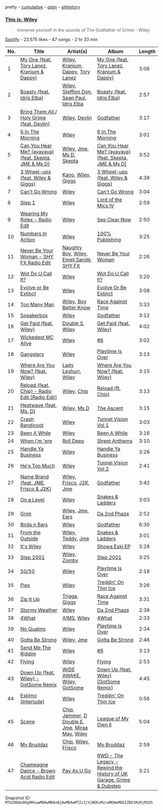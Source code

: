 pretty - [cumulative](/playlists/cumulative/37i9dQZF1DXbW9wx2hgf03.md) - [plain](/playlists/plain/37i9dQZF1DXbW9wx2hgf03) - [githistory](https://github.githistory.xyz/mackorone/spotify-playlist-archive/blob/main/playlists/plain/37i9dQZF1DXbW9wx2hgf03)

### [This is: Wiley](https://open.spotify.com/playlist/37i9dQZF1DXbW9wx2hgf03)

> Immerse yourself in the sounds of The Godfather of Grime \- Wiley

[Spotify](https://open.spotify.com/user/spotify) - 23,575 likes - 47 songs - 2 hr 33 min

| No. | Title | Artist(s) | Album | Length |
|---|---|---|---|---|
| 1 | [My One \(feat\. Tory Lanez, Kranium & Dappy\)](https://open.spotify.com/track/3zgKEF4I4ILmTTSBvtiRlJ) | [Wiley](https://open.spotify.com/artist/7k9T7lZlHjRAM1bb0r9Rm3), [Kranium](https://open.spotify.com/artist/1LKo6ZA3RNvKtLa6zDu32S), [Dappy](https://open.spotify.com/artist/4q6hTJmeYXCwp0ivdtoSWA), [Tory Lanez](https://open.spotify.com/artist/2jku7tDXc6XoB6MO2hFuqg) | [My One \(feat\. Tory Lanez, Kranium & Dappy\)](https://open.spotify.com/album/1bE9v4U6xT3MDCh2SPn3jH) | 3:06 |
| 2 | [Boasty \(feat\. Idris Elba\)](https://open.spotify.com/track/7cz506PyIgh2bMN90Mc8Tn) | [Wiley](https://open.spotify.com/artist/7k9T7lZlHjRAM1bb0r9Rm3), [Stefflon Don](https://open.spotify.com/artist/2ExGrw6XpbtUAJHTLtUXUD), [Sean Paul](https://open.spotify.com/artist/3Isy6kedDrgPYoTS1dazA9), [Idris Elba](https://open.spotify.com/artist/0Dc2rdPzleezxhvQhQbXuS) | [Boasty \(feat\. Idris Elba\)](https://open.spotify.com/album/7JoyVaXzxpgTPjkgB8mWk3) | 2:57 |
| 3 | [Bring Them All / Holy Grime \(feat\. Devlin\)](https://open.spotify.com/track/79L8Au1ipSKjIXK2ZggRfP) | [Wiley](https://open.spotify.com/artist/7k9T7lZlHjRAM1bb0r9Rm3), [Devlin](https://open.spotify.com/artist/7Ks3elJhSP20mD04lgiA68) | [Godfather](https://open.spotify.com/album/1F4VaFhSDTVK5uDPXbm42l) | 3:17 |
| 4 | [6 In The Morning](https://open.spotify.com/track/4YiR9feHJinSeppVh4rawD) | [Wiley](https://open.spotify.com/artist/7k9T7lZlHjRAM1bb0r9Rm3) | [6 In The Morning](https://open.spotify.com/album/3SHsQatysIz8DWzoLW3G1r) | 3:01 |
| 5 | [Can You Hear Me? \(ayayaya\) \(feat\. Skepta, JME & Ms D\)](https://open.spotify.com/track/40gQwsrLW23q3VWwXO7GPX) | [Wiley](https://open.spotify.com/artist/7k9T7lZlHjRAM1bb0r9Rm3), [Jme](https://open.spotify.com/artist/4IZLJdhHCqAvT4pjn8TLH5), [Ms D](https://open.spotify.com/artist/0vLuSGSqHYveeNnOt3HwWF), [Skepta](https://open.spotify.com/artist/2p1fiYHYiXz9qi0JJyxBzN) | [Can You Hear Me? \(ayayaya\) \[feat\. Skepta, JME & Ms D\]](https://open.spotify.com/album/3RXrZMSIhU3UOg0cxjIICQ) | 3:52 |
| 6 | [3 Wheel\-ups \(feat\. Wiley & Giggs\)](https://open.spotify.com/track/4xwMnrJdxvwoASWyzNQoLP) | [Kano](https://open.spotify.com/artist/50nN8IFD4xA67fI4jYbLV4), [Wiley](https://open.spotify.com/artist/7k9T7lZlHjRAM1bb0r9Rm3), [Giggs](https://open.spotify.com/artist/3S0tlB4fE7ChxI2pWz8Xip) | [3 Wheel\-ups \(feat\. Wiley & Giggs\)](https://open.spotify.com/album/2RduxHLOLJnCJZv55AYfQo) | 4:38 |
| 7 | [Can't Go Wrong](https://open.spotify.com/track/3oKzl7JMPzEBoOIv2D2HUH) | [Wiley](https://open.spotify.com/artist/7k9T7lZlHjRAM1bb0r9Rm3) | [Can't Go Wrong](https://open.spotify.com/album/0ysSoOtle0I7mBKRWqfwID) | 3:04 |
| 8 | [Step 1](https://open.spotify.com/track/6P6HB69eWnyiSr9ffvn29R) | [Wiley](https://open.spotify.com/artist/7k9T7lZlHjRAM1bb0r9Rm3) | [Lord of the Mics IV](https://open.spotify.com/album/6eOssATUR7GN4dmDzUsExA) | 2:59 |
| 9 | [Wearing My Rolex \- Radio Edit](https://open.spotify.com/track/5liQj4sVRmEEESvvcb64o8) | [Wiley](https://open.spotify.com/artist/7k9T7lZlHjRAM1bb0r9Rm3) | [See Clear Now](https://open.spotify.com/album/6jyCINx0IQwks3MnchgcOR) | 2:50 |
| 10 | [Numbers In Action](https://open.spotify.com/track/1pm5GBaASz8faACQ7LXYJ7) | [Wiley](https://open.spotify.com/artist/7k9T7lZlHjRAM1bb0r9Rm3) | [100% Publishing](https://open.spotify.com/album/4s8TwuHSMEx1Yg3ASdAVhK) | 3:25 |
| 11 | [Never Be Your Woman \- SHY FX Radio Edit](https://open.spotify.com/track/4ymsAGWOmrWYmQ5nbzgeYC) | [Naughty Boy](https://open.spotify.com/artist/1bT7m67vi78r2oqvxrP3X5), [Wiley](https://open.spotify.com/artist/7k9T7lZlHjRAM1bb0r9Rm3), [Emeli Sandé](https://open.spotify.com/artist/7sfgqEdoeBTjd8lQsPT3Cy), [SHY FX](https://open.spotify.com/artist/5oDtp2FC8VqBjTx1aT4P5j) | [Never Be Your Woman](https://open.spotify.com/album/45MaWX9LfJvi8KpGnnadLX) | 2:26 |
| 12 | [Wot Do U Call It?](https://open.spotify.com/track/4AEchoLJtwAqS11yqRer42) | [Wiley](https://open.spotify.com/artist/7k9T7lZlHjRAM1bb0r9Rm3) | [Wot Do U Call It?](https://open.spotify.com/album/25enrYqMk82cWNUrN35B5X) | 3:20 |
| 13 | [Evolve or Be Extinct](https://open.spotify.com/track/0Nwq52Aiow9vNx8eBFyoKV) | [Wiley](https://open.spotify.com/artist/7k9T7lZlHjRAM1bb0r9Rm3) | [Evolve Or Be Extinct](https://open.spotify.com/album/2o0aL0IBINMlOGvJjS2Zw8) | 3:08 |
| 14 | [Too Many Man](https://open.spotify.com/track/2pucr6x078XuZbNLy8N8PA) | [Wiley](https://open.spotify.com/artist/7k9T7lZlHjRAM1bb0r9Rm3), [Boy Better Know](https://open.spotify.com/artist/180XcSBai6RDpuElMcKk2v) | [Race Against Time](https://open.spotify.com/album/3MwtMLG76QHxt3ixMVjUzc) | 3:33 |
| 15 | [Speakerbox](https://open.spotify.com/track/3YRY5W6LylZNFMcFBfjWy3) | [Wiley](https://open.spotify.com/artist/7k9T7lZlHjRAM1bb0r9Rm3) | [Godfather](https://open.spotify.com/album/1F4VaFhSDTVK5uDPXbm42l) | 3:12 |
| 16 | [Get Paid \(feat\. Wiley\)](https://open.spotify.com/track/2YjB6y1dGmA7okAes4r9rf) | [Double S](https://open.spotify.com/artist/2hs495y9Yso0hfotMuVaHC), [Wiley](https://open.spotify.com/artist/7k9T7lZlHjRAM1bb0r9Rm3) | [Get Paid \(feat\. Wiley\)](https://open.spotify.com/album/6DmPgvo38ebi6OgZo11CXv) | 4:02 |
| 17 | [Wickedest MC Alive](https://open.spotify.com/track/6PG5TNJRYxhxf4zapzYM5g) | [Wiley](https://open.spotify.com/artist/7k9T7lZlHjRAM1bb0r9Rm3) | [\#8](https://open.spotify.com/album/1AuhJx1ssKboAdMa5gc4fS) | 3:02 |
| 18 | [Gangsters](https://open.spotify.com/track/0ZKFSIkchY26BiIybn5mTn) | [Wiley](https://open.spotify.com/artist/7k9T7lZlHjRAM1bb0r9Rm3) | [Playtime Is Over](https://open.spotify.com/album/1Bzb6tlpnxrEwajQDM361B) | 3:13 |
| 19 | [Where Are You Now? \(feat\. Wiley\)](https://open.spotify.com/track/0Wfabge2M5GOoVYOMwDe1t) | [Lady Leshurr](https://open.spotify.com/artist/1Bk2KyFVMN5PeyVyDIiLqF), [Wiley](https://open.spotify.com/artist/7k9T7lZlHjRAM1bb0r9Rm3) | [Where Are You Now? \(feat\. Wiley\)](https://open.spotify.com/album/7pbTjqRB7Q67TskqYBFIWK) | 3:15 |
| 20 | [Reload \(feat\. Chip\) \- Radio Edit \[Radio Edit\]](https://open.spotify.com/track/7esvnbCJ4v9v6zvCDEJm0v) | [Wiley](https://open.spotify.com/artist/7k9T7lZlHjRAM1bb0r9Rm3), [Chip](https://open.spotify.com/artist/0tJCNteqwm7LmRZ6KWr8GT) | [Reload \(ft\. Chip\)](https://open.spotify.com/album/5EMqfB9Ne9opqBZMQhSgdJ) | 3:13 |
| 21 | [Heatwave \(feat\. Ms\. D\)](https://open.spotify.com/track/63bsPe8aayiERVIgTV9EBS) | [Wiley](https://open.spotify.com/artist/7k9T7lZlHjRAM1bb0r9Rm3), [Ms D](https://open.spotify.com/artist/0vLuSGSqHYveeNnOt3HwWF) | [The Ascent](https://open.spotify.com/album/7G0kWbJcGHJYNt9rBfq0Wl) | 3:15 |
| 22 | [Crash Bandicoot](https://open.spotify.com/track/5iKIgnGrF7ppfakcW3fFjV) | [Wiley](https://open.spotify.com/artist/7k9T7lZlHjRAM1bb0r9Rm3) | [Tunnel Vision Vol 1](https://open.spotify.com/album/21hZcR8Kuu1LgPe9ZuY5X4) | 3:03 |
| 23 | [Been A While](https://open.spotify.com/track/4x1KKTUbwNjISpyCVJisoD) | [Wiley](https://open.spotify.com/artist/7k9T7lZlHjRAM1bb0r9Rm3) | [Been A While](https://open.spotify.com/album/5BB6czg6tpTiHGdTwJBi5Z) | 3:16 |
| 24 | [When I'm 'ere](https://open.spotify.com/track/4KCcxxtiocJfjeez6gmiJf) | [Roll Deep](https://open.spotify.com/artist/4gpElxNt5pL515njzmZaZG) | [Street Anthems](https://open.spotify.com/album/4NG3Nt7LBArVxmeXPVqmH4) | 3:10 |
| 25 | [Handle Ya Business](https://open.spotify.com/track/2NMIPvfgUgIqMvCwpyHqEN) | [Wiley](https://open.spotify.com/artist/7k9T7lZlHjRAM1bb0r9Rm3) | [Handle Ya Business](https://open.spotify.com/album/2BtE0edf6WVovIiyE0Fdm0) | 3:26 |
| 26 | [He's Too Much](https://open.spotify.com/track/5VGKYDyFvTrSK9Xv4IQIed) | [Wiley](https://open.spotify.com/artist/7k9T7lZlHjRAM1bb0r9Rm3) | [Tunnel Vision Vol 2](https://open.spotify.com/album/48a0HsjjjDbXYNlIY4CQMu) | 2:41 |
| 27 | [Name Brand \(feat\. JME, Frisco & J2K\)](https://open.spotify.com/track/2OTJMSpDi7ijDnsqx7l3NZ) | [Wiley](https://open.spotify.com/artist/7k9T7lZlHjRAM1bb0r9Rm3), [Frisco](https://open.spotify.com/artist/5uefF2o3y9SAAyyM9sT56w), [J2K](https://open.spotify.com/artist/1KBzuqs6c8Es36k0Si1dDx), [Jme](https://open.spotify.com/artist/4IZLJdhHCqAvT4pjn8TLH5) | [Godfather](https://open.spotify.com/album/1F4VaFhSDTVK5uDPXbm42l) | 3:42 |
| 28 | [On a Level](https://open.spotify.com/track/7tZ8W21C20ukqw3hvMtwic) | [Wiley](https://open.spotify.com/artist/7k9T7lZlHjRAM1bb0r9Rm3) | [Snakes & Ladders](https://open.spotify.com/album/2OxZfGHTH7FSMENFk5Cuxm) | 3:03 |
| 29 | [Grim](https://open.spotify.com/track/4O94V1xVSRSVC43odSduNG) | [Wiley](https://open.spotify.com/artist/7k9T7lZlHjRAM1bb0r9Rm3), [Jme](https://open.spotify.com/artist/4IZLJdhHCqAvT4pjn8TLH5), [Ears](https://open.spotify.com/artist/18TqEY0zsHOM3CgZLtXTzU) | [Da 2nd Phaze](https://open.spotify.com/album/7BxDXrZzkC57VyU97UrsBr) | 2:52 |
| 30 | [Birds n Bars](https://open.spotify.com/track/6KW66PXtWIUhFwGFJmAMtE) | [Wiley](https://open.spotify.com/artist/7k9T7lZlHjRAM1bb0r9Rm3) | [Godfather](https://open.spotify.com/album/1F4VaFhSDTVK5uDPXbm42l) | 6:30 |
| 31 | [From the Outside](https://open.spotify.com/track/2AilToXG4IKXDDC1yM6TOy) | [Wiley](https://open.spotify.com/artist/7k9T7lZlHjRAM1bb0r9Rm3), [Teddy](https://open.spotify.com/artist/1f1KZHtvovGo026NgJQKLm), [Jme](https://open.spotify.com/artist/4IZLJdhHCqAvT4pjn8TLH5) | [Snakes & Ladders](https://open.spotify.com/album/6d3jMEgV42aMX4XsWZ2g67) | 3:01 |
| 32 | [It's Wiley](https://open.spotify.com/track/5NsH4obL4xdYTmqKHtgXqf) | [Wiley](https://open.spotify.com/artist/7k9T7lZlHjRAM1bb0r9Rm3) | [Showa Eski EP](https://open.spotify.com/album/3IxAESIJ2S4XHpLizYMVTN) | 3:28 |
| 33 | [Step 2001](https://open.spotify.com/track/0nwcFkvS97Ex6BGLUBBCS6) | [Wiley](https://open.spotify.com/artist/7k9T7lZlHjRAM1bb0r9Rm3), [Zomby](https://open.spotify.com/artist/0e1hn6R8UCfLkpHINwAyXR) | [Step 2001](https://open.spotify.com/album/4W7denxtvlnADNoRDwM3Ep) | 3:25 |
| 34 | [50/50](https://open.spotify.com/track/0D9LGPwzXCFkJ9sdmMRIWv) | [Wiley](https://open.spotify.com/artist/7k9T7lZlHjRAM1bb0r9Rm3) | [Playtime Is Over](https://open.spotify.com/album/1Bzb6tlpnxrEwajQDM361B) | 2:18 |
| 35 | [Pies](https://open.spotify.com/track/3uhkgElKj6LU06q2kiOuKA) | [Wiley](https://open.spotify.com/artist/7k9T7lZlHjRAM1bb0r9Rm3) | [Treddin' On Thin Ice](https://open.spotify.com/album/2wAz8EwQtxOuO7jK6KKxup) | 3:26 |
| 36 | [Zip It Up](https://open.spotify.com/track/6QfrRIkjOEMvWWHXjQ1TxU) | [Trigga](https://open.spotify.com/artist/4LqFJ98PEA7gIrRtviMUmb), [Giggs](https://open.spotify.com/artist/3S0tlB4fE7ChxI2pWz8Xip) | [Race Against Time](https://open.spotify.com/album/2HJWUYQJSKgpZ4XlqW19jW) | 3:31 |
| 37 | [Stormy Weather](https://open.spotify.com/track/5bNpFncCi9sZRYtwUXeF9t) | [Wiley](https://open.spotify.com/artist/7k9T7lZlHjRAM1bb0r9Rm3) | [Da 2nd Phaze](https://open.spotify.com/album/7BxDXrZzkC57VyU97UrsBr) | 2:38 |
| 38 | [4What](https://open.spotify.com/track/0rvJvfOxc6Tkk2CIrjMIxZ) | [A!MS](https://open.spotify.com/artist/4kRfa7RBzBu7mxeWo3FkOe), [Wiley](https://open.spotify.com/artist/7k9T7lZlHjRAM1bb0r9Rm3) | [4What](https://open.spotify.com/album/4niMN7dd9QwqpAcaPEaqdE) | 2:33 |
| 39 | [No Qualms](https://open.spotify.com/track/5puv7YHGKn8D4MIA2ihDI8) | [Wiley](https://open.spotify.com/artist/7k9T7lZlHjRAM1bb0r9Rm3) | [Playtime Is Over](https://open.spotify.com/album/1Bzb6tlpnxrEwajQDM361B) | 2:34 |
| 40 | [Gotta Be Strong](https://open.spotify.com/track/3LnMXYYTsspOk14VwtOibC) | [Wiley](https://open.spotify.com/artist/7k9T7lZlHjRAM1bb0r9Rm3), [Jme](https://open.spotify.com/artist/4IZLJdhHCqAvT4pjn8TLH5) | [Gotta Be Strong](https://open.spotify.com/album/59H9TTTm0m32z7O99YiARX) | 2:46 |
| 41 | [Send Me The Riddim](https://open.spotify.com/track/1efFKa8kCzYtKwrINT5oeX) | [Wiley](https://open.spotify.com/artist/7k9T7lZlHjRAM1bb0r9Rm3) | [\#8](https://open.spotify.com/album/36r5lIByqBgLNerT7LKa9B) | 3:13 |
| 42 | [Flying](https://open.spotify.com/track/3r2NGkULeJojItRRNK9hke) | [Wiley](https://open.spotify.com/artist/7k9T7lZlHjRAM1bb0r9Rm3) | [Flying](https://open.spotify.com/album/4hNmxiiwsR42M81MTYrZAW) | 2:53 |
| 43 | [Down Up \(feat\. Wiley\) \- GotSome Remix](https://open.spotify.com/track/0LxcixQLeBOHS3UCiqRBWp) | [WiDE AWAKE](https://open.spotify.com/artist/7bKJsFgjE6XoO5fDhTCCqX), [Wiley](https://open.spotify.com/artist/7k9T7lZlHjRAM1bb0r9Rm3), [GotSome](https://open.spotify.com/artist/5eALE6GKSAiBNMyqpsqoeX) | [Down Up \(feat\. Wiley\) \[GotSome Remix\]](https://open.spotify.com/album/2r0ljt0kiHmVQlz8AK0nET) | 4:45 |
| 44 | [Eskimo \(Interlude\)](https://open.spotify.com/track/7M9rTCJmE9q0VSIKedJlTy) | [Wiley](https://open.spotify.com/artist/7k9T7lZlHjRAM1bb0r9Rm3) | [Treddin' On Thin Ice](https://open.spotify.com/album/2wAz8EwQtxOuO7jK6KKxup) | 0:56 |
| 45 | [Scene](https://open.spotify.com/track/18mqg9528DXPlNUHcHiTLH) | [Chip](https://open.spotify.com/artist/0tJCNteqwm7LmRZ6KWr8GT), [Jammer](https://open.spotify.com/artist/4xgV1UcvsrLM4rQrjTjwNw), [D Double E](https://open.spotify.com/artist/6bwkMlweHsBCpI2a0C5nnN), [Jme](https://open.spotify.com/artist/4IZLJdhHCqAvT4pjn8TLH5), [Miraa May](https://open.spotify.com/artist/2fOvE1l01YyORhYzwoaLCM), [Wiley](https://open.spotify.com/artist/7k9T7lZlHjRAM1bb0r9Rm3) | [League of My Own II](https://open.spotify.com/album/4Rqm6mhzmPvpf2mcOy5Ysc) | 5:04 |
| 46 | [My Bruddaz](https://open.spotify.com/track/6WOP3jPk2hDM2yF9SAwsbn) | [Chip](https://open.spotify.com/artist/0tJCNteqwm7LmRZ6KWr8GT), [Wiley](https://open.spotify.com/artist/7k9T7lZlHjRAM1bb0r9Rm3), [Frisco](https://open.spotify.com/artist/1AKNroq6zJX4DlJaA0dcKw) | [My Bruddaz](https://open.spotify.com/album/1PdiGEV1kHMfvXkWaqGBw9) | 2:59 |
| 47 | [Champagne Dance \- Brown Acid Radio Edit](https://open.spotify.com/track/7nkLhmrlaspkLA7Avy9F8N) | [Pay As U Go](https://open.spotify.com/artist/1K3V7gspVWxKq5AAF0YPjI) | [RWD \- The Legacy \- Rewind the History of UK Garage, Grime & Dubstep](https://open.spotify.com/album/1tLoQMbYQWjRfgweU04w0f) | 3:21 |

Snapshot ID: `MTU2ODAxODg0MiwwMDAwMDAxNjAwMDAwMTZiZjVjNDExMzcwMDAwMDE2ZDE1MzRjM2Q5`
